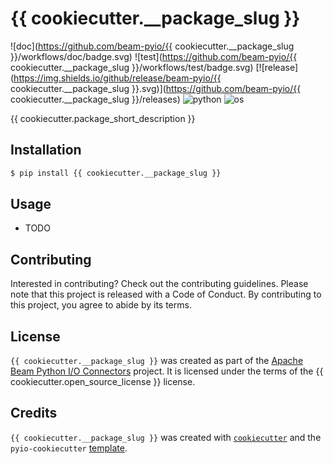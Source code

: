 # {{ cookiecutter.__package_slug }}

![doc](https://github.com/beam-pyio/{{ cookiecutter.__package_slug }}/workflows/doc/badge.svg)
![test](https://github.com/beam-pyio/{{ cookiecutter.__package_slug }}/workflows/test/badge.svg)
[![release](https://img.shields.io/github/release/beam-pyio/{{ cookiecutter.__package_slug }}.svg)](https://github.com/beam-pyio/{{ cookiecutter.__package_slug }}/releases)
![python](https://img.shields.io/badge/python-3.8%2C%203.9%2C%203.10%2C%203.11%2C%203.12-blue)
![os](https://img.shields.io/badge/OS-Ubuntu%2C%20Mac%2C%20Windows-purple)

{{ cookiecutter.package_short_description }}

## Installation

```bash
$ pip install {{ cookiecutter.__package_slug }}
```

## Usage

- TODO

## Contributing

Interested in contributing? Check out the contributing guidelines. Please note that this project is released with a Code of Conduct. By contributing to this project, you agree to abide by its terms.

## License

`{{ cookiecutter.__package_slug }}` was created as part of the [Apache Beam Python I/O Connectors](https://github.com/beam-pyio) project. It is licensed under the terms of the {{ cookiecutter.open_source_license }} license.

## Credits

`{{ cookiecutter.__package_slug }}` was created with [`cookiecutter`](https://cookiecutter.readthedocs.io/en/latest/) and the `pyio-cookiecutter` [template](https://github.com/beam-pyio/pyio-cookiecutter).
